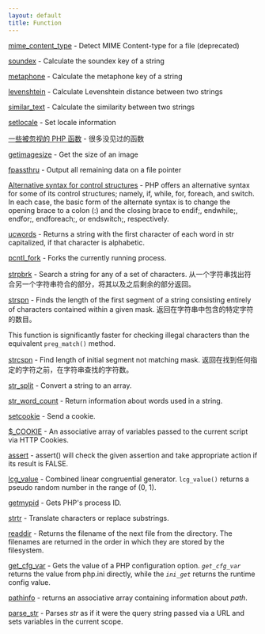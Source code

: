 ```yaml
---
layout: default
title: Function
---
```


[mime_content_type](http://php.net/manual/en/function.mime-content-type.php) - Detect MIME Content-type for a file (deprecated)

[soundex](http://www.php.net/manual/en/function.soundex.php) - Calculate the soundex key of a string

[metaphone](http://www.php.net/manual/en/function.metaphone.php) - Calculate the metaphone key of a string

[levenshtein](http://www.php.net/manual/en/function.levenshtein.php) - Calculate Levenshtein distance between two strings

[similar_text](http://www.php.net/manual/en/function.similar-text.php) - Calculate the similarity between two strings

[setlocale](http://www.php.net/manual/en/function.setlocale.php) - Set locale information

[一些被忽视的 PHP 函数](http://www.gracecode.com/archives/3013/) - 很多没见过的函数

[getimagesize](http://php.net/manual/en/function.getimagesize.php) - Get the size of an image

[fpassthru](http://php.net/manual/en/function.fpassthru.php) - Output all remaining data on a file pointer

[Alternative syntax for control structures](http://php.net/manual/en/control-structures.alternative-syntax.php) - PHP offers an alternative syntax for some of its control structures; namely, if, while, for, foreach, and switch. In each case, the basic form of the alternate syntax is to change the opening brace to a colon (:) and the closing brace to endif;, endwhile;, endfor;, endforeach;, or endswitch;, respectively.

[ucwords](http://php.net/manual/en/function.ucwords.php) - Returns a string with the first character of each word in str capitalized, if that character is alphabetic.

[pcntl_fork](http://php.net/manual/en/function.pcntl-fork.php) - Forks the currently running process.

[strpbrk](http://php.net/manual/en/function.strpbrk.php) - Search a string for any of a set of characters. 从一个字符串找出符合另一个字符串符合的部分，将其以及之后剩余的部分返回。

[strspn](http://www.php.net/manual/en/function.strspn.php) - Finds the length of the first segment of a string consisting entirely of characters contained within a given mask. 返回在字符串中包含的特定字符的数目。

This function is significantly faster for checking illegal characters than the equivalent `preg_match()` method.

[strcspn](http://php.net/manual/en/function.strcspn.php) - Find length of initial segment not matching mask. 返回在找到任何指定的字符之前，在字符串查找的字符数。

[str_split](http://php.net/manual/en/function.str-split.php) - Convert a string to an array.

[str_word_count](http://php.net/manual/en/function.str-word-count.php) - Return information about words used in a string.

[setcookie](http://php.net/manual/en/function.setcookie.php) - Send a cookie.

[$_COOKIE](http://php.net/manual/en/reserved.variables.cookies.php) - An associative array of variables passed to the current script via HTTP Cookies.

[assert](http://php.net/manual/en/function.assert.php) - assert() will check the given assertion and take appropriate action if its result is FALSE.

[lcg_value](http://php.net/manual/en/function.lcg-value.php) - Combined linear congruential generator. `lcg_value()` returns a pseudo random number in the range of (0, 1).

[getmypid](http://php.net/manual/en/function.getmypid.php) - Gets PHP's process ID.

[strtr](http://php.net/manual/en/function.strtr.php) - Translate characters or replace substrings.

[readdir](http://php.net/manual/en/function.readdir.php) - Returns the filename of the next file from the directory. The filenames are returned in the order in which they are stored by the filesystem.

[get_cfg_var](http://php.net/manual/en/function.get-cfg-var.php) - Gets the value of a PHP configuration option. _`get_cfg_var`_ returns the value from php.ini directly, while the _`ini_get`_ returns the runtime config value.

[pathinfo](http://php.net/manual/en/function.pathinfo.php) - returns an associative array containing information about _path_.

[parse_str](http://cn2.php.net/manual/en/function.parse-str.php) - Parses _str_ as if it were the query string passed via a URL and sets variables in the current scope. 

